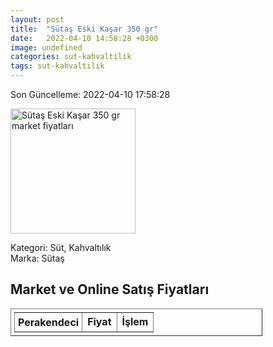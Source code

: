 ```yaml
---
layout: post
title:  "Sütaş Eski Kaşar 350 gr"
date:   2022-04-10 14:58:28 +0300
image: undefined
categories: sut-kahvaltilik
tags: sut-kahvaltilik
---
```


Son Güncelleme: 2022-04-10 17:58:28

<img src="undefined" width="200" alt="Sütaş Eski Kaşar 350 gr market fiyatları" />

Kategori: Süt, Kahvaltılık
<br />
Marka: Sütaş

<h2>Market ve Online Satış Fiyatları</h2>

<table border="1" style="padding: 5px;width:80%;">
  <tr>
    <td style="padding: 5px;"><strong>Perakendeci</strong></td>
    <td><strong>Fiyat</strong></td>
    <td><strong>İşlem</strong></td>
  </tr>
  
</table>
